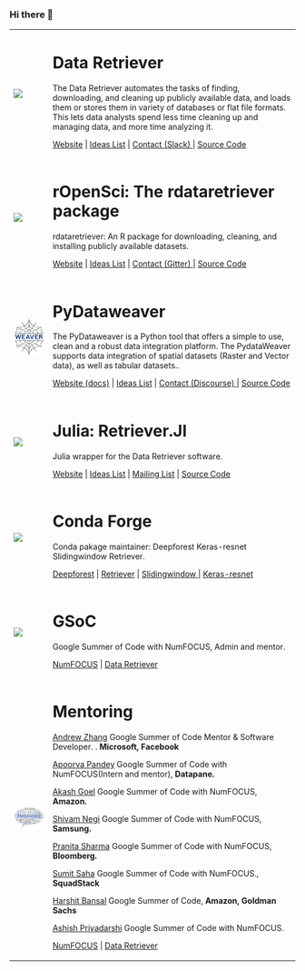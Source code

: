 ### Hi there 👋

<!--

**henrykironde/henrykironde** is a ✨ _special_ ✨ repository because its `README.md` (this file) appears on your GitHub profile.
Here are some ideas to get you started:
- 🔭 I’m currently working on ...
- 🌱 I’m currently learning ...
- 👯 I’m looking to collaborate on ...
- 🤔 I’m looking for help with ...
- 💬 Ask me about ...
- 📫 How to reach me: ...
- 😄 Pronouns: ...
- ⚡ Fun fact: ...
In alphabetic order.

-->

<table>
  <tr>
    <td>
      <img width="300px" src="https://camo.githubusercontent.com/dbcdb201bef18962c3730df9a5ecc662353e93d9/687474703a2f2f692e696d6775722e636f6d2f7365375474724b2e706e67"/>
    </td>
    <td>
       <h1>Data Retriever</h1>
       <p>
        The Data Retriever automates the tasks of finding, downloading, and cleaning up publicly available data, and loads them or stores them in variety of databases or flat file formats. This lets data analysts spend less time cleaning up and managing data, and more time analyzing it.
       </p>
       <p>
         <a href="https://github.com/weecology/retriever">Website</a> | <a href="https://github.com/weecology/retriever">Ideas List</a> | <a href="https://aiidateam.slack.com/"> Contact (Slack) </a> | <a href="https://github.com/aiidateam/aiida-core">Source Code</a>
       </p>
    </td>
  </tr>

  <tr>
    <td>
      <img width="300px" src="https://docs.ropensci.org/rdataretriever/hexlogo.png"/>
    </td>
    <td>
       <h1>rOpenSci: The rdataretriever package</h1>
       <p>
        rdataretriever: An R package for downloading, cleaning, and installing publicly available datasets.
       </p>
       <p>
         <a href="https://docs.ropensci.org/rdataretriever/">Website</a> | <a href="https://docs.ropensci.org/rdataretriever/">Ideas List</a> | <a href="https://gitter.im/arviz-devs/community"> Contact (Gitter) </a> | <a href="https://github.com/arviz-devs/arviz">Source Code</a>
       </p>
    </td>
  </tr>
  
  <tr>
  <td>
      <img width="300px" src="https://github.com/henrykironde/Logos/blob/master/resource/Weaver_logo.png?raw=true"/>
    </td>
    <td>
       <h1>PyDataweaver</h1>
       <p>
        The PyDataweaver is a Python tool that offers a simple to use, clean and a robust data integration platform. The PydataWeaver supports data integration of spatial datasets (Raster and Vector data), as well as tabular datasets..
       </p>
       <p>
         <a href="https://github.com/weecology/pydataweaver">Website (docs)</a> | <a href="https://github.com/weecology/pydataweaver">Ideas List</a> | <a href="https://github.com/weecology/pydataweaver"> Contact (Discourse) </a> | <a href="https://github.com/weecology/pydataweaver">Source Code</a>
       </p>
    </td>
  </tr>
  
   <tr>
    <td>
      <img width="300px" src="https://upload.wikimedia.org/wikipedia/commons/1/1f/Julia_Programming_Language_Logo.svg"/>
    </td>
    <td>
       <h1>Julia: Retriever.Jl</h1>
       <p>
        Julia wrapper for the Data Retriever software.
       </p>
       <p>
         <a href="https://juliahub.com/ui/Packages/Retriever/9M45d/1.0.0?t=0">Website</a>  | <a href="https://juliahub.com/ui/Packages/Retriever/9M45d/1.0.0?t=0">Ideas List</a> | <a href="https://juliahub.com/ui/Packages/Retriever/9M45d/1.0.0?t=0">Mailing List</a> | <a href="https://juliahub.com/ui/Packages/Retriever/9M45d/1.0.0?t=0">Source Code</a>
       </p>
    </td>
  </tr>

   <tr>
    <td>
      <img width="300px" src="https://avatars2.githubusercontent.com/u/11897326?v=3&s=200"/>
    </td>
    <td>
       <h1>Conda Forge</h1>
       <p>
        Conda pakage maintainer: Deepforest Keras-resnet Slidingwindow Retriever.
       </p>
       <p>
         <a href="https://anaconda.org/conda-forge/deepforest/badges">Deepforest</a>  | <a href="https://anaconda.org/conda-forge/retriever/badges">Retriever</a> | <a href="https://anaconda.org/conda-forge/slidingwindow/badges"> Slidingwindow </a> | <a href="https://anaconda.org/conda-forge/Keras-resnet/badges">Keras-resnet</a>
       </p>
    </td>
  </tr>

   <tr>
    <td>
      <img width="300px" src="https://cdn.shortpixel.ai/spai/w_260+q_lossy+ret_img/https://numfocus.org/wp-content/uploads/2018/01/optNumFocus_LRG.png"/>
    </td>
    <td>
       <h1>GSoC</h1>
       <p>
        Google Summer of Code with NumFOCUS, Admin and mentor.
       </p>
       <p>
         <a href="https://github.com/numfocus/gsoc">NumFOCUS</a>  | <a href="">Data Retriever</a>
       </p>
    </td>
  </tr>
     <tr>
    <td>
      <img width="300px" src="https://raw.githubusercontent.com/henrykironde/Geodata/master/unpack/Mentorship-795x585.jpg"/>
    </td>
    <td>
       <h1>Mentoring</h1>
       <p>
        <a href="https://www.linkedin.com/in/zhangcandrew/">Andrew Zhang</a> Google Summer of Code Mentor & Software Developer. . <b>Microsoft, Facebook</b>
       </p>
       <p>
        <a href="http://linkedin.com/in/apoorva-pandey-bb6603130">Apoorva Pandey</a> Google Summer of Code with NumFOCUS(Intern and mentor), <b>Datapane.</b>
       </p>
       <p>
        <a href="https://in.linkedin.com/in/akash-goel-2419a381">Akash Goel</a> Google Summer of Code with NumFOCUS, <b>Amazon.</b>
       </p>
       <p>
        <a href="https://in.linkedin.com/in/shivam-negi-64a227103">Shivam Negi</a> Google Summer of Code with NumFOCUS, <b>Samsung.</b>
       </p> <p>
        <a href="https://www.linkedin.com/in/pranita-s">Pranita Sharma</a> Google Summer of Code with NumFOCUS, <b>Bloomberg.</b>
       </p>
       <p>
        <a href="https://in.linkedin.com/in/linksumitsaha">Sumit Saha</a> Google Summer of Code with NumFOCUS., <b>SquadStack</b>
       </p> <p>
         <a href="https://www.linkedin.com/in/harshit-bansal-b21b51141">Harshit Bansal</a> Google Summer of Code, <b>Amazon, Goldman Sachs</b>
      </p> <p>
        <a href="https://in.linkedin.com/in/ashish-priyadarshi-cic">Ashish Priyadarshi</a> Google Summer of Code with NumFOCUS.
       </p>
       <p>
         <a href="https://github.com/numfocus/gsoc">NumFOCUS</a>  | <a href="">Data Retriever</a>
       </p>
    </td>
  </tr>
</table>


